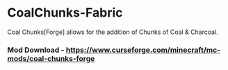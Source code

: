 # CoalChunks-Fabric

Coal Chunks[Forge] allows for the addition of Chunks of Coal & Charcoal.

### Mod Download - https://www.curseforge.com/minecraft/mc-mods/coal-chunks-forge
